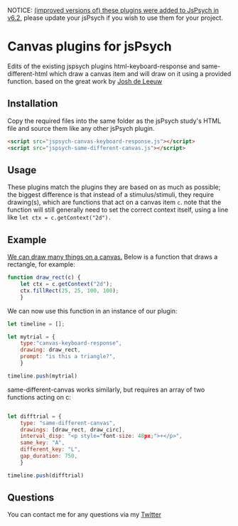 NOTICE: [(improved versions of) these plugins were added to JsPsych in v6.2](https://github.com/jspsych/jsPsych/issues/645), please update your jsPsych if you wish to use them for your project.

# Canvas plugins for jsPsych

Edits of the existing jspsych plugins html-keyboard-response and same-different-html which draw a canvas item and will draw on it using a provided function.
based on the great work by [Josh de Leeuw](http://github.com/jodeleeuw)

## Installation

Copy the required files into the same folder as the jsPsych study's HTML file and source them like any other jsPsych plugin.

```html
<script src="jspsych-canvas-keyboard-response.js"></script>
<script src="jspsych-same-different-canvas.js"></script>
```

## Usage

These plugins match the plugins they are based on as much as possible; the biggest difference is that instead of a stimulus/stimuli, they require drawing(s), which are functions that act on a canvas item `c`. note that the function will still generally need to set the correct context itself, using a line like `let ctx = c.getContext("2d").`

## Example

[We can draw many things on a canvas.](https://developer.mozilla.org/en-US/docs/Web/API/Canvas_API/Tutorial/Drawing_shapes) Below is a function that draws a rectangle, for example:

```javascript
function draw_rect(c) {
	let ctx = c.getContext("2d");
	ctx.fillRect(25, 25, 100, 100);
	}
```

We can now use this function in an instance of our plugin:

```javascript
let timeline = [];

let mytrial = {
	type:"canvas-keyboard-response",
	drawing: draw_rect,
	prompt: "is this a triangle?",
	}

timeline.push(mytrial)

```

same-different-canvas works similarly, but requires an array of two functions acting on c:
```javascript

let difftrial = {
	type: "same-different-canvas",
	drawings: [draw_rect, draw_circ],
	interval_disp: "<p style="font-size: 48px;">+</p>",
	same_key: "A",
	different_key: "L",
	gap_duration: 750,
	}

timeline.push(difftrial)
```

## Questions

You can contact me for any questions via my [Twitter](http://twitter.com/chrisjungerius)


